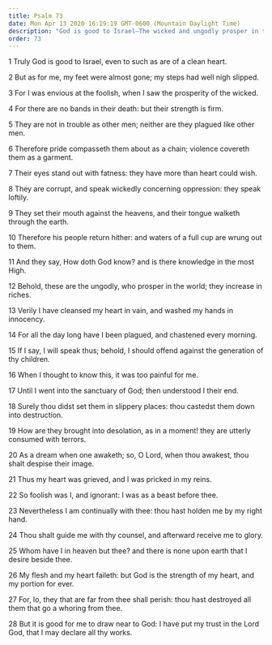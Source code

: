 ```yaml
---
title: Psalm 73
date: Mon Apr 13 2020 16:19:19 GMT-0600 (Mountain Daylight Time)
description: "God is good to Israel—The wicked and ungodly prosper in this world—They will be consumed with terrors hereafter—Those who trust in the Lord will be received up unto glory."
order: 73
---
```


1 Truly God is good to Israel, even to such as are of a clean heart.

2 But as for me, my feet were almost gone; my steps had well nigh slipped.

3 For I was envious at the foolish, when I saw the prosperity of the wicked.

4 For there are no bands in their death: but their strength is firm.

5 They are not in trouble as other men; neither are they plagued like other men.

6 Therefore pride compasseth them about as a chain; violence covereth them as a garment.

7 Their eyes stand out with fatness: they have more than heart could wish.

8 They are corrupt, and speak wickedly concerning oppression: they speak loftily.

9 They set their mouth against the heavens, and their tongue walketh through the earth.

10 Therefore his people return hither: and waters of a full cup are wrung out to them.

11 And they say, How doth God know? and is there knowledge in the most High.

12 Behold, these are the ungodly, who prosper in the world; they increase in riches.

13 Verily I have cleansed my heart in vain, and washed my hands in innocency.

14 For all the day long have I been plagued, and chastened every morning.

15 If I say, I will speak thus; behold, I should offend against the generation of thy children.

16 When I thought to know this, it was too painful for me.

17 Until I went into the sanctuary of God; then understood I their end.

18 Surely thou didst set them in slippery places: thou castedst them down into destruction.

19 How are they brought into desolation, as in a moment! they are utterly consumed with terrors.

20 As a dream when one awaketh; so, O Lord, when thou awakest, thou shalt despise their image.

21 Thus my heart was grieved, and I was pricked in my reins.

22 So foolish was I, and ignorant: I was as a beast before thee.

23 Nevertheless I am continually with thee: thou hast holden me by my right hand.

24 Thou shalt guide me with thy counsel, and afterward receive me to glory.

25 Whom have I in heaven but thee? and there is none upon earth that I desire beside thee.

26 My flesh and my heart faileth: but God is the strength of my heart, and my portion for ever.

27 For, lo, they that are far from thee shall perish: thou hast destroyed all them that go a whoring from thee.

28 But it is good for me to draw near to God: I have put my trust in the Lord God, that I may declare all thy works.
